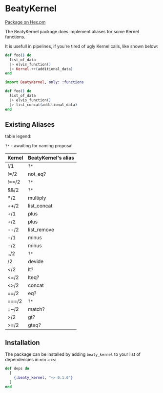 # BeatyKernel

[Package on Hex.pm](https://hex.pm/packages/beaty_kernel/0.1.0)

The BeatyKernel package does implement aliases for some Kernel functions.

It is usefull in pipelines, if you're tired of ugly Kernel calls, like shown below:

```elixir
def foo() do
  list_of_data
  |> elvis_function()
  |> Kernel.++(additional_data)
end
```

```elixir
import BeatyKernel, only: :functions

def foo() do
  list_of_data
  |> elvis_function()
  |> list_concat(additional_data)
end
```

## Existing Aliases

table legend:

`?*` - awaiting for naming proposal


Kernel | BeatyKernel's alias
-------| -------------------
!/1    | `?* `
!=/2   | not_eq? 
!==/2  | `?* `
&&/2   | `?*   `
*/2    | multiply 
++/2   | list_concat
+/1    | plus 
+/2    | plus 
--/2   | list_remove   
-/1    | minus
-/2    | minus
../2   | `?*`
/2     | devide 
</2    | lt?
<=/2   | lteq?   
<>/2   | concat
==/2   | eq?
===/2  | `?*`
=~/2   | match?
>/2    | gt?
>=/2   | gteq?


## Installation

The package can be installed
by adding `beaty_kernel` to your list of dependencies in `mix.exs`:

```elixir
def deps do
  [
    {:beaty_kernel, "~> 0.1.0"}
  ]
end
```
